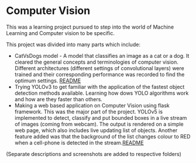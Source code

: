 # Computer Vision

This was a learning project pursued to step into the world of Machine Learning and Computer vision to be specific.<br>

This project was divided into many parts which include:
- CatVsDogs model - A model that classifies an image as a cat or a dog. It cleared the general concepts and terminologies of computer vision. Different architectures (different settings of convolutional layers) were trained and their corresponding performance was recorded to find the optimum settings. [README](https://github.com/Saksham-Katiyar/Computer-Vision-based-Web-App/tree/master/CatsVsDogs)
- Trying YOLOv3 to get familiar with the application of the fastest object detection methods available. Learning how dows YOLO algorithms work and how are they faster than others.
- Making a web based application on Computer Vision using flask framework. This was the major part of the project. YOLOv5 is implemented to detect, classify and put bounded boxes in a live stream of images (coming from webcam). The output is rendered on a simple web page, which also includes live updating list of objects. Another feature added was that the background of the list changes colour to RED when a cell-phone is detected in the stream.[README](https://github.com/Saksham-Katiyar/Computer-Vision-based-Web-App/tree/master/Web_App)

(Separate descriptions and screenshots are added to respective folders)
